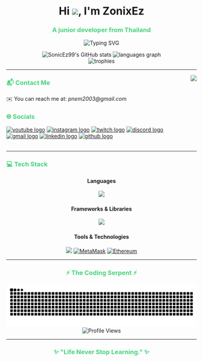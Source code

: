 <h1 align="center">Hi <img src="https://user-images.githubusercontent.com/18350557/176309783-0785949b-9127-417c-8b55-ab5a4333674e.gif"/>, I'm ZonixEz</h1>
<h3 align="center"><span style="color:#47d37c">A junior developer from Thailand</span></h3>

<div align="center">
  
  ![Typing SVG](https://readme-typing-svg.herokuapp.com?font=JetBrains+Mono&color=%2347d37c&size=30&center=true&vCenter=true&width=600&height=100&lines=Passionate+Developer;Web+%26+App+Creator;Always+Learning)
  
</div>

<div align="center">
  <img src="https://github-readme-stats.vercel.app/api?username=SonicEz99&hide_title=false&hide_rank=false&show_icons=true&include_all_commits=true&count_private=true&disable_animations=false&theme=dark&title_color=47d37c&icon_color=47d37c&text_color=ffffff&bg_color=0D1117&locale=en&hide_border=true" alt="SonicEz99's GitHub stats" height="165" />

  <img src="https://github-readme-stats.vercel.app/api/top-langs?username=SonicEz99&locale=en&hide_title=false&layout=compact&card_width=320&langs_count=6&theme=dark&title_color=47d37c&text_color=ffffff&bg_color=0D1117&hide_border=true" height="165" alt="languages graph" />
</div>

<div align="center">
  <img src="https://github-profile-trophy.vercel.app/?username=SonicEz99&theme=darkhub&no-frame=true&no-bg=false&margin-w=15&margin-h=15&column=7" alt="trophies" />
</div>

---

<img align="right" height="150" src="https://media.tenor.com/ZJ87GfH6CDgAAAAm/dance-dog.webp" />

### <span style="color:#47d37c">📬 Contact Me</span>

<div align="left">
  <p>✉️ You can reach me at: <i>pnem2003@gmail.com</i></p>
</div>

### <span style="color:#47d37c">🌐 Socials</span>

<div align="left">
  <a href="#"><img src="https://img.shields.io/static/v1?message=Youtube&logo=youtube&label=&color=0A0A0A&logoColor=%2347d37c&labelColor=&style=for-the-badge" height="35" alt="youtube logo" /></a>
  <a href="#"><img src="https://img.shields.io/static/v1?message=Instagram&logo=instagram&label=&color=0A0A0A&logoColor=%2347d37c&labelColor=&style=for-the-badge" height="35" alt="instagram logo" /></a>
  <a href="#"><img src="https://img.shields.io/static/v1?message=Twitch&logo=twitch&label=&color=0A0A0A&logoColor=%2347d37c&labelColor=&style=for-the-badge" height="35" alt="twitch logo" /></a>
  <a href="#"><img src="https://img.shields.io/static/v1?message=Discord&logo=discord&label=&color=0A0A0A&logoColor=%2347d37c&labelColor=&style=for-the-badge" height="35" alt="discord logo" /></a>
  <a href="#"><img src="https://img.shields.io/static/v1?message=Gmail&logo=gmail&label=&color=0A0A0A&logoColor=%2347d37c&labelColor=&style=for-the-badge" height="35" alt="gmail logo" /></a>
  <a href="#"><img src="https://img.shields.io/static/v1?message=LinkedIn&logo=linkedin&label=&color=0A0A0A&logoColor=%2347d37c&labelColor=&style=for-the-badge" height="35" alt="linkedin logo" /></a>
  <a href="https://www.github.com/SonicEz99"><img src="https://img.shields.io/static/v1?message=GitHub&logo=github&label=&color=0A0A0A&logoColor=%2347d37c&labelColor=&style=for-the-badge" height="35" alt="github logo" /></a>
</div>

<br clear="both">

---

### <span style="color:#47d37c">💻 Tech Stack</span>

<div align="center">

  #### Languages
  <p align="center">
    <a href="#"><img src="https://skillicons.dev/icons?i=c,cpp,cs,java,js,php,html,css" /></a>
  </p>
  
  #### Frameworks & Libraries
  <p align="center">
    <a href="#"><img src="https://skillicons.dev/icons?i=react,nextjs,vue,nuxtjs,express,tailwind,bootstrap,vite,laravel,dotnet,jquery" /></a>
  </p>
  
  #### Tools & Technologies
  <p align="center">
    <a href="#"><img src="https://skillicons.dev/icons?i=git,vscode,docker,linux,mysql,postgres,arduino,blender" /></a>
    <a href="#"><img src="https://raw.githubusercontent.com/danielcranney/readme-generator/main/public/icons/skills/metamask-colored.svg" width="46" height="46" alt="MetaMask" /></a>
    <a href="#"><img src="https://raw.githubusercontent.com/danielcranney/readme-generator/main/public/icons/skills/ethereum-colored.svg" width="46" height="46" alt="Ethereum" /></a>
  </p>
</div>

---

<div align="center"><h3 style="color:#47d37c">⚡ The Coding Serpent ⚡</h3></div>

<img src="https://raw.githubusercontent.com/SonicEz99/SonicEz99/output/snake.svg" alt="Snake animation" />

<div align="center">
  <img src="https://komarev.com/ghpvc/?username=SonicEz99&style=for-the-badge&color=47d37c" alt="Profile Views" />
</div>

---

<div align="center">
  <h3 style="color:#47d37c">✨ "Life Never Stop Learning." ✨</h3>
</div>
